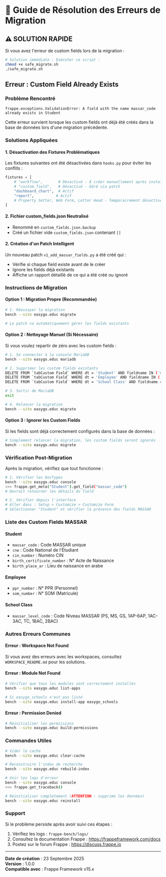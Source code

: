 # 🔧 Guide de Résolution des Erreurs de Migration

## ⚠️ SOLUTION RAPIDE

Si vous avez l'erreur de custom fields lors de la migration :

```bash
# Solution immédiate - Exécuter ce script :
chmod +x safe_migrate.sh
./safe_migrate.sh
```

## Erreur : Custom Field Already Exists

### Problème Rencontré
```
frappe.exceptions.ValidationError: A field with the name massar_code already exists in Student
```

Cette erreur survient lorsque les custom fields ont déjà été créés dans la base de données lors d'une migration précédente.

### Solutions Appliquées

#### 1. Désactivation des Fixtures Problématiques
Les fixtures suivantes ont été désactivées dans `hooks.py` pour éviter les conflits :

```python
fixtures = [
    # "workflow",       # Désactivé - À créer manuellement après installation
    # "custom_field",   # Désactivé - Géré via patch
    "dashboard_chart",  # Actif
    "report",          # Actif
    # Property Setter, Web Form, Letter Head - Temporairement désactivés
]
```

#### 2. Fichier custom_fields.json Neutralisé
- Renommé en `custom_fields.json.backup`
- Créé un fichier vide `custom_fields.json` contenant `[]`

#### 2. Création d'un Patch Intelligent
Un nouveau patch `v1_add_massar_fields.py` a été créé qui :
- Vérifie si chaque field existe avant de le créer
- Ignore les fields déjà existants
- Affiche un rapport détaillé de ce qui a été créé ou ignoré

### Instructions de Migration

#### Option 1 : Migration Propre (Recommandée)
```bash
# 1. Réessayer la migration
bench --site easygo.educ migrate

# Le patch va automatiquement gérer les fields existants
```

#### Option 2 : Nettoyage Manuel (Si Nécessaire)
Si vous voulez repartir de zéro avec les custom fields :

```bash
# 1. Se connecter à la console MariaDB
bench --site easygo.educ mariadb

# 2. Supprimer les custom fields existants
DELETE FROM `tabCustom Field` WHERE dt = 'Student' AND fieldname IN ('massar_code', 'cne', 'cin_number', 'birth_certificate_number', 'birth_place_ar');
DELETE FROM `tabCustom Field` WHERE dt = 'Employee' AND fieldname IN ('ppr_number', 'som_number');
DELETE FROM `tabCustom Field` WHERE dt = 'School Class' AND fieldname = 'massar_level_code';

# 3. Sortir de MariaDB
exit

# 4. Relancer la migration
bench --site easygo.educ migrate
```

#### Option 3 : Ignorer les Custom Fields
Si les fields sont déjà correctement configurés dans la base de données :

```bash
# Simplement relancer la migration, les custom fields seront ignorés
bench --site easygo.educ migrate
```

### Vérification Post-Migration

Après la migration, vérifiez que tout fonctionne :

```bash
# 1. Vérifier les DocTypes
bench --site easygo.educ console
>>> frappe.get_meta("Student").get_field("massar_code")
# Devrait retourner les détails du field

# 2. Vérifier depuis l'interface
# Aller dans : Setup > Customize > Customize Form
# Sélectionner "Student" et vérifier la présence des fields MASSAR
```

### Liste des Custom Fields MASSAR

#### Student
- `massar_code` : Code MASSAR unique
- `cne` : Code National de l'Étudiant
- `cin_number` : Numéro CIN
- `birth_certificate_number` : N° Acte de Naissance
- `birth_place_ar` : Lieu de naissance en arabe

#### Employee
- `ppr_number` : N° PPR (Personnel)
- `som_number` : N° SOM (Matricule)

#### School Class
- `massar_level_code` : Code Niveau MASSAR (PS, MS, GS, 1AP-6AP, 1AC-3AC, TC, 1BAC, 2BAC)

### Autres Erreurs Communes

#### Erreur : Workspace Not Found
Si vous avez des erreurs avec les workspaces, consultez `WORKSPACE_README.md` pour les solutions.

#### Erreur : Module Not Found
```bash
# Vérifier que tous les modules sont correctement installés
bench --site easygo.educ list-apps

# Si easygo_schools n'est pas listé
bench --site easygo.educ install-app easygo_schools
```

#### Erreur : Permission Denied
```bash
# Réinitialiser les permissions
bench --site easygo.educ build-permissions
```

### Commandes Utiles

```bash
# Vider le cache
bench --site easygo.educ clear-cache

# Reconstruire l'index de recherche
bench --site easygo.educ rebuild-index

# Voir les logs d'erreur
bench --site easygo.educ console
>>> frappe.get_traceback()

# Réinitialiser complètement (ATTENTION : supprime les données)
bench --site easygo.educ reinstall
```

### Support

Si le problème persiste après avoir suivi ces étapes :

1. Vérifiez les logs : `frappe-bench/logs/`
2. Consultez la documentation Frappe : https://frappeframework.com/docs
3. Postez sur le forum Frappe : https://discuss.frappe.io

---

**Date de création** : 23 Septembre 2025  
**Version** : 1.0.0  
**Compatible avec** : Frappe Framework v15.x
